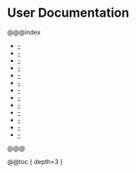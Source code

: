 User Documentation
==================

@@@index

* [-](show-off/index.md)
* [-](setup.md)
* [-](quick-start.md)
* [-](basics.md)
* [-](spouts.md)
* [-](drains.md)
* [-](transformations/index.md)
* [-](further/index.md)
* [-](domain/index.md)
* [-](swave-core-api.md)
* [-](swave-akka-compat/index.md)
* [-](swave-scodec-compat/index.md)
* [-](swave-testkit/index.md)

@@@

@@toc { depth=3 }